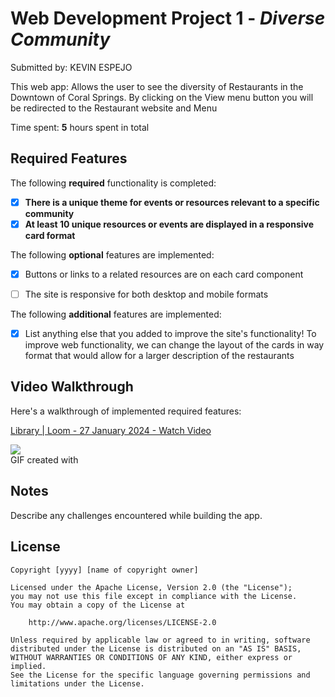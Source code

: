 # Web Development Project 1 - *Diverse Community*

Submitted by: KEVIN ESPEJO 

This web app: 
Allows the user to see the diversity of Restaurants in the Downtown of Coral Springs. By clicking on the View menu button you will be redirected to the Restaurant website and Menu

Time spent: **5** hours spent in total

## Required Features

The following **required** functionality is completed:

- [x] **There is a unique theme for events or resources relevant to a specific community**
- [x] **At least 10 unique resources or events are displayed in a responsive card format**

The following **optional** features are implemented:

- [x] Buttons or links to a related resources are on each card component
- [ ] The site is responsive for both desktop and mobile formats


The following **additional** features are implemented:

* [x] List anything else that you added to improve the site's functionality!
      To improve web functionality, we can change the layout of the cards in way format that would allow for a larger description of the restaurants 

## Video Walkthrough

Here's a walkthrough of implemented required features:
<div>
    <a href="https://www.loom.com/share/78c1ad840682483681bbb2349864a815">
      <p>﻿﻿​﻿​​Library | Loom - 27 January 2024 - Watch Video</p>
    </a>
    <a href="https://www.loom.com/share/78c1ad840682483681bbb2349864a815">
      <img style="max-width:300px;" src="https://cdn.loom.com/sessions/thumbnails/78c1ad840682483681bbb2349864a815-with-play.gif">
    </a>
  </div>
<!-- Replace this with whatever GIF tool you used! -->
GIF created with 
<!-- Recommended tools:
[Kap](https://getkap.co/) for macOS
[ScreenToGif](https://www.screentogif.com/) for Windows
[peek](https://github.com/phw/peek) for Linux. -->

## Notes

Describe any challenges encountered while building the app.

## License

    Copyright [yyyy] [name of copyright owner]

    Licensed under the Apache License, Version 2.0 (the "License");
    you may not use this file except in compliance with the License.
    You may obtain a copy of the License at

        http://www.apache.org/licenses/LICENSE-2.0

    Unless required by applicable law or agreed to in writing, software
    distributed under the License is distributed on an "AS IS" BASIS,
    WITHOUT WARRANTIES OR CONDITIONS OF ANY KIND, either express or implied.
    See the License for the specific language governing permissions and
    limitations under the License.
